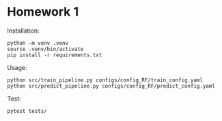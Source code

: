 Homework 1
==============================

Installation: 
~~~
python -m venv .venv
source .venv/bin/activate
pip install -r requirements.txt
~~~
Usage:
~~~
python src/train_pipeline.py configs/config_RF/train_config.yaml
python src/predict_pipeline.py configs/config_RF/predict_config.yaml
~~~

Test:
~~~
pytest tests/
~~~